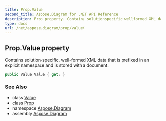 ```yaml
---
title: Prop.Value
second_title: Aspose.Diagram for .NET API Reference
description: Prop property. Contains solutionspecific wellformed XML data that is prefixed in an explicit namespace and is stored with a document
type: docs
url: /net/aspose.diagram/prop/value/
---
```

## Prop.Value property

Contains solution-specific, well-formed XML data that is prefixed in an explicit namespace and is stored with a document.

```csharp
public Value Value { get; }
```

### See Also

* class [Value](../../value/)
* class [Prop](../)
* namespace [Aspose.Diagram](../../prop/)
* assembly [Aspose.Diagram](../../../)


